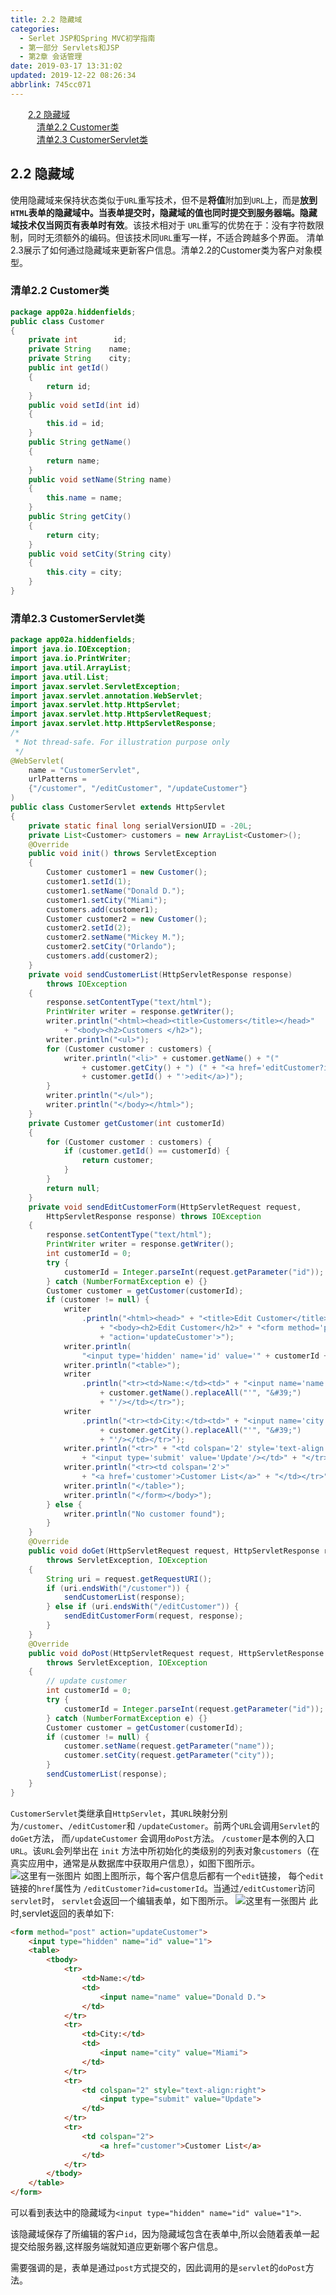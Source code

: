 ```yaml
---
title: 2.2 隐藏域
categories: 
  - Serlet JSP和Spring MVC初学指南
  - 第一部分 Servlets和JSP
  - 第2章 会话管理
date: 2019-03-17 13:31:02
updated: 2019-12-22 08:26:34
abbrlink: 745cc071
---
```

<div id='my_toc'><a href="/JavaReadingNotes/745cc071/#2-2-隐藏域" class="header_2">2.2 隐藏域</a><br><a href="/JavaReadingNotes/745cc071/#清单2-2-Customer类" class="header_3">清单2.2 Customer类</a><br><a href="/JavaReadingNotes/745cc071/#清单2-3-CustomerServlet类" class="header_3">清单2.3 CustomerServlet类</a><br></div>
<style>.header_1{margin-left: 1em;}.header_2{margin-left: 2em;}.header_3{margin-left: 3em;}.header_4{margin-left: 4em;}.header_5{margin-left: 5em;}.header_6{margin-left: 6em;}</style>
<!--more-->
<script>if (navigator.platform.search('arm')==-1){document.getElementById('my_toc').style.display = 'none';}var e,p = document.getElementsByTagName('p');while (p.length>0) {e = p[0];e.parentElement.removeChild(e);}</script>

<!--end-->
## 2.2 隐藏域 ##
使用隐藏域来保持状态类似于`URL`重写技术，但不是**将值**附加到`URL`上，而是**放到`HTML`表单的隐藏域中。当表单提交时，隐藏域的值也同时提交到服务器端。隐藏域技术仅当网页有表单时有效**。该技术相对于 `URL`重写的优势在于：没有字符数限制，同时无须额外的编码。但该技术同`URL`重写一样，不适合跨越多个界面。
清单2.3展示了如何通过隐藏域来更新客户信息。清单2.2的Customer类为客户对象模型。
### 清单2.2 Customer类 ###
```java
package app02a.hiddenfields;
public class Customer
{
    private int        id;
    private String    name;
    private String    city;
    public int getId()
    {
        return id;
    }
    public void setId(int id)
    {
        this.id = id;
    }
    public String getName()
    {
        return name;
    }
    public void setName(String name)
    {
        this.name = name;
    }
    public String getCity()
    {
        return city;
    }
    public void setCity(String city)
    {
        this.city = city;
    }
}
```
### 清单2.3 CustomerServlet类 ###
```java
package app02a.hiddenfields;
import java.io.IOException;
import java.io.PrintWriter;
import java.util.ArrayList;
import java.util.List;
import javax.servlet.ServletException;
import javax.servlet.annotation.WebServlet;
import javax.servlet.http.HttpServlet;
import javax.servlet.http.HttpServletRequest;
import javax.servlet.http.HttpServletResponse;
/*
 * Not thread-safe. For illustration purpose only
 */
@WebServlet(
    name = "CustomerServlet",
    urlPatterns =
    {"/customer", "/editCustomer", "/updateCustomer"}
)
public class CustomerServlet extends HttpServlet
{
    private static final long serialVersionUID = -20L;
    private List<Customer> customers = new ArrayList<Customer>();
    @Override
    public void init() throws ServletException
    {
        Customer customer1 = new Customer();
        customer1.setId(1);
        customer1.setName("Donald D.");
        customer1.setCity("Miami");
        customers.add(customer1);
        Customer customer2 = new Customer();
        customer2.setId(2);
        customer2.setName("Mickey M.");
        customer2.setCity("Orlando");
        customers.add(customer2);
    }
    private void sendCustomerList(HttpServletResponse response)
        throws IOException
    {
        response.setContentType("text/html");
        PrintWriter writer = response.getWriter();
        writer.println("<html><head><title>Customers</title></head>"
            + "<body><h2>Customers </h2>");
        writer.println("<ul>");
        for (Customer customer : customers) {
            writer.println("<li>" + customer.getName() + "("
                + customer.getCity() + ") (" + "<a href='editCustomer?id="
                + customer.getId() + "'>edit</a>)");
        }
        writer.println("</ul>");
        writer.println("</body></html>");
    }
    private Customer getCustomer(int customerId)
    {
        for (Customer customer : customers) {
            if (customer.getId() == customerId) {
                return customer;
            }
        }
        return null;
    }
    private void sendEditCustomerForm(HttpServletRequest request,
        HttpServletResponse response) throws IOException
    {
        response.setContentType("text/html");
        PrintWriter writer = response.getWriter();
        int customerId = 0;
        try {
            customerId = Integer.parseInt(request.getParameter("id"));
        } catch (NumberFormatException e) {}
        Customer customer = getCustomer(customerId);
        if (customer != null) {
            writer
                .println("<html><head>" + "<title>Edit Customer</title></head>"
                    + "<body><h2>Edit Customer</h2>" + "<form method='post' "
                    + "action='updateCustomer'>");
            writer.println(
                "<input type='hidden' name='id' value='" + customerId + "'/>");
            writer.println("<table>");
            writer
                .println("<tr><td>Name:</td><td>" + "<input name='name' value='"
                    + customer.getName().replaceAll("'", "&#39;")
                    + "'/></td></tr>");
            writer
                .println("<tr><td>City:</td><td>" + "<input name='city' value='"
                    + customer.getCity().replaceAll("'", "&#39;")
                    + "'/></td></tr>");
            writer.println("<tr>" + "<td colspan='2' style='text-align:right'>"
                + "<input type='submit' value='Update'/></td>" + "</tr>");
            writer.println("<tr><td colspan='2'>"
                + "<a href='customer'>Customer List</a>" + "</td></tr>");
            writer.println("</table>");
            writer.println("</form></body>");
        } else {
            writer.println("No customer found");
        }
    }
    @Override
    public void doGet(HttpServletRequest request, HttpServletResponse response)
        throws ServletException, IOException
    {
        String uri = request.getRequestURI();
        if (uri.endsWith("/customer")) {
            sendCustomerList(response);
        } else if (uri.endsWith("/editCustomer")) {
            sendEditCustomerForm(request, response);
        }
    }
    @Override
    public void doPost(HttpServletRequest request, HttpServletResponse response)
        throws ServletException, IOException
    {
        // update customer
        int customerId = 0;
        try {
            customerId = Integer.parseInt(request.getParameter("id"));
        } catch (NumberFormatException e) {}
        Customer customer = getCustomer(customerId);
        if (customer != null) {
            customer.setName(request.getParameter("name"));
            customer.setCity(request.getParameter("city"));
        }
        sendCustomerList(response);
    }
}
```
`CustomerServlet`类继承自`HttpServlet`，其`URL`映射分别为`/customer`、`/editCustomer`和 `/updateCustomer`。前两个`URL`会调用`Servlet`的`doGet`方法， 而`/updateCustomer` 会调用`doPost`方法。
`/customer`是本例的入口`URL`。该`URL`会列举出在 `init` 方法中所初始化的类级别的列表对象`customers`（在 真实应用中，通常是从数据库中获取用户信息），如图下图所示。
![这里有一张图片](https://image-1257720033.cos.ap-shanghai.myqcloud.com/blog/readbooknote/ServlerJSPAndSpring%20MVCChuXueZhiNan/Chapter2/4.png)
如图上图所示，每个客户信息后都有一个`edit`链接， 每个`edit`链接的`href`属性为 `/editCustomer?id=customerId`。当通过`/editCustomer`访问`servlet`时， `servlet`会返回一个编辑表单，如下图所示。
![这里有一张图片](https://image-1257720033.cos.ap-shanghai.myqcloud.com/blog/readbooknote/ServlerJSPAndSpring%20MVCChuXueZhiNan/Chapter2/5.png)
此时,servlet返回的表单如下:
```html
<form method="post" action="updateCustomer">
    <input type="hidden" name="id" value="1">
    <table>
        <tbody>
            <tr>
                <td>Name:</td>
                <td>
                    <input name="name" value="Donald D.">
                </td>
            </tr>
            <tr>
                <td>City:</td>
                <td>
                    <input name="city" value="Miami">
                </td>
            </tr>
            <tr>
                <td colspan="2" style="text-align:right">
                    <input type="submit" value="Update">
                </td>
            </tr>
            <tr>
                <td colspan="2">
                    <a href="customer">Customer List</a>
                </td>
            </tr>
        </tbody>
    </table>
</form>
```
可以看到表达中的隐藏域为`<input type="hidden" name="id" value="1">`.

该隐藏域保存了所编辑的客户`id`，因为隐藏域包含在表单中,所以会随着表单一起提交给服务器,这样服务端就知道应更新哪个客户信息。

需要强调的是，表单是通过`post`方式提交的，因此调用的是`servlet`的`doPost`方法。

